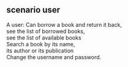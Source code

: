 ## scenario user
A user:
Can borrow a book and return it back,  
see the list of borrowed books,  
see the list of available books  
Search a book by its name,   
its author or its publication  
Change the username and password.
